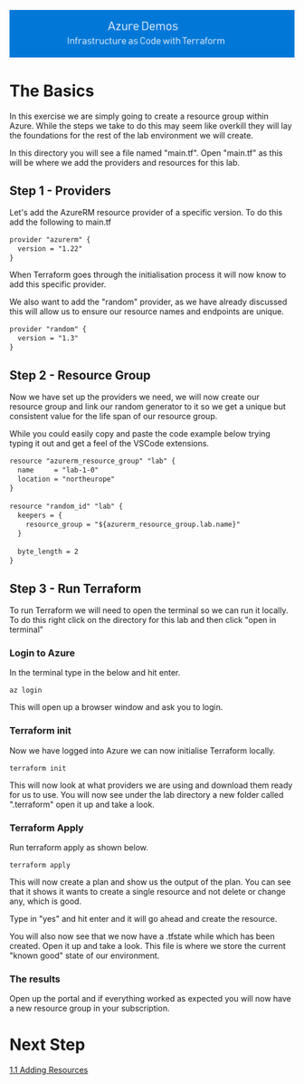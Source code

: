 [![infra as code with Terraform](/docs/images/banner.png)](/README.md)

# The Basics

In this exercise we are simply going to create a resource group within Azure. While the steps we take to do this may seem like overkill they will lay the foundations for the rest of the lab environment we will create.

In this directory you will see a file named "main.tf".  Open "main.tf" as this will be where we add the providers and resources for this lab.

## Step 1 - Providers

Let's add the AzureRM resource provider of a specific version. To do this add the following to main.tf

```
provider "azurerm" {
  version = "1.22"
}
```

When Terraform goes through the initialisation process it will now know to add this specific provider.

We also want to add the "random" provider, as we have already discussed this will allow us to ensure our resource names and endpoints are unique.

```
provider "random" {
  version = "1.3"
}
```

## Step 2 - Resource Group

Now we have set up the providers we need, we will now create our resource group and link our random generator to it so we get a unique but consistent
value for the life span of our resource group.

While you could easily copy and paste the code example below trying typing it out and get a feel of the VSCode extensions.

```
resource "azurerm_resource_group" "lab" {
  name     = "lab-1-0"
  location = "northeurope"
}

resource "random_id" "lab" {
  keepers = {
    resource_group = "${azurerm_resource_group.lab.name}"
  }

  byte_length = 2
}
```

## Step 3 - Run Terraform

To run Terraform we will need to open the terminal so we can run it locally. To do this right click on the directory for this lab and then click "open in terminal"

### Login to Azure

In the terminal type in the below and hit enter.

```
az login
```

This will open up a browser window and ask you to login.

### Terraform init

Now we have logged into Azure we can now initialise Terraform locally.

```
terraform init
```

This will now look at what providers we are using and download them ready for us to use. You will now see under the lab directory a new folder called ".terraform" open it up and take a look.

### Terraform Apply

Run terraform apply as shown below.

```
terraform apply
```

This will now create a plan and show us the output of the plan. You can see that it shows it wants to create a single resource and not delete or change any, which is good. 

Type in "yes" and hit enter and it will go ahead and create the resource.

You will also now see that we now have a .tfstate while which has been created. Open it up and take a look. This file is where we store the current "known good" state of our environment.

### The results

Open up the portal and if everything worked as expected you will now have a new resource group in your subscription.

# Next Step
[1.1 Adding Resources](../1.1)
